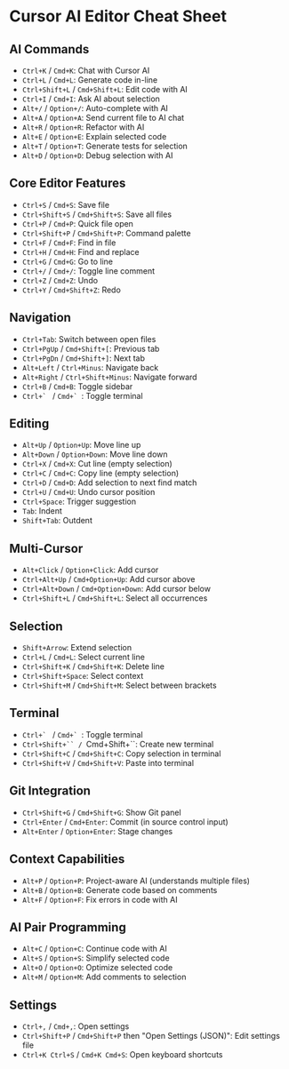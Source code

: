# Cursor AI Editor Cheat Sheet

## AI Commands
- `Ctrl+K` / `Cmd+K`: Chat with Cursor AI
- `Ctrl+L` / `Cmd+L`: Generate code in-line
- `Ctrl+Shift+L` / `Cmd+Shift+L`: Edit code with AI
- `Ctrl+I` / `Cmd+I`: Ask AI about selection
- `Alt+/` / `Option+/`: Auto-complete with AI
- `Alt+A` / `Option+A`: Send current file to AI chat
- `Alt+R` / `Option+R`: Refactor with AI
- `Alt+E` / `Option+E`: Explain selected code
- `Alt+T` / `Option+T`: Generate tests for selection
- `Alt+D` / `Option+D`: Debug selection with AI

## Core Editor Features
- `Ctrl+S` / `Cmd+S`: Save file
- `Ctrl+Shift+S` / `Cmd+Shift+S`: Save all files
- `Ctrl+P` / `Cmd+P`: Quick file open
- `Ctrl+Shift+P` / `Cmd+Shift+P`: Command palette
- `Ctrl+F` / `Cmd+F`: Find in file
- `Ctrl+H` / `Cmd+H`: Find and replace
- `Ctrl+G` / `Cmd+G`: Go to line
- `Ctrl+/` / `Cmd+/`: Toggle line comment
- `Ctrl+Z` / `Cmd+Z`: Undo
- `Ctrl+Y` / `Cmd+Shift+Z`: Redo

## Navigation
- `Ctrl+Tab`: Switch between open files
- `Ctrl+PgUp` / `Cmd+Shift+[`: Previous tab
- `Ctrl+PgDn` / `Cmd+Shift+]`: Next tab
- `Alt+Left` / `Ctrl+Minus`: Navigate back
- `Alt+Right` / `Ctrl+Shift+Minus`: Navigate forward
- `Ctrl+B` / `Cmd+B`: Toggle sidebar
- ``Ctrl+` `` / ``Cmd+` ``: Toggle terminal

## Editing
- `Alt+Up` / `Option+Up`: Move line up
- `Alt+Down` / `Option+Down`: Move line down
- `Ctrl+X` / `Cmd+X`: Cut line (empty selection)
- `Ctrl+C` / `Cmd+C`: Copy line (empty selection)
- `Ctrl+D` / `Cmd+D`: Add selection to next find match
- `Ctrl+U` / `Cmd+U`: Undo cursor position
- `Ctrl+Space`: Trigger suggestion
- `Tab`: Indent
- `Shift+Tab`: Outdent

## Multi-Cursor
- `Alt+Click` / `Option+Click`: Add cursor
- `Ctrl+Alt+Up` / `Cmd+Option+Up`: Add cursor above
- `Ctrl+Alt+Down` / `Cmd+Option+Down`: Add cursor below
- `Ctrl+Shift+L` / `Cmd+Shift+L`: Select all occurrences

## Selection
- `Shift+Arrow`: Extend selection
- `Ctrl+L` / `Cmd+L`: Select current line
- `Ctrl+Shift+K` / `Cmd+Shift+K`: Delete line
- `Ctrl+Shift+Space`: Select context
- `Ctrl+Shift+M` / `Cmd+Shift+M`: Select between brackets

## Terminal
- ``Ctrl+` `` / ``Cmd+` ``: Toggle terminal
- `Ctrl+Shift+`` / `Cmd+Shift+``: Create new terminal
- `Ctrl+Shift+C` / `Cmd+Shift+C`: Copy selection in terminal
- `Ctrl+Shift+V` / `Cmd+Shift+V`: Paste into terminal

## Git Integration
- `Ctrl+Shift+G` / `Cmd+Shift+G`: Show Git panel
- `Ctrl+Enter` / `Cmd+Enter`: Commit (in source control input)
- `Alt+Enter` / `Option+Enter`: Stage changes

## Context Capabilities
- `Alt+P` / `Option+P`: Project-aware AI (understands multiple files)
- `Alt+B` / `Option+B`: Generate code based on comments
- `Alt+F` / `Option+F`: Fix errors in code with AI

## AI Pair Programming
- `Alt+C` / `Option+C`: Continue code with AI
- `Alt+S` / `Option+S`: Simplify selected code
- `Alt+O` / `Option+O`: Optimize selected code
- `Alt+M` / `Option+M`: Add comments to selection

## Settings
- `Ctrl+,` / `Cmd+,`: Open settings
- `Ctrl+Shift+P` / `Cmd+Shift+P` then "Open Settings (JSON)": Edit settings file
- `Ctrl+K Ctrl+S` / `Cmd+K Cmd+S`: Open keyboard shortcuts
